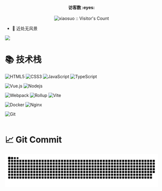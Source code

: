 <h4 align="center">访客数 :eyes:</h4>
<p align="center"><img src="https://profile-counter.glitch.me/suoqianli/count.svg" alt="xiaosuo :: Visitor's Count" /></p>
<ul>
  <li>🚀 近处无风景 </li>
</ul>
<img src="https://github-readme-stats-eight-theta.vercel.app/api/top-langs/?username=18845778092&layout=compact&langs_count=8&theme=algolia"/>

#  📚 技术栈
![HTML5](https://img.shields.io/badge/-HTML5-E34F26?style=flat-square&logo=html5&logoColor=white)
![CSS3](https://img.shields.io/badge/-CSS3-1572B6?style=flat-square&logo=css3)
![JavaScript](https://img.shields.io/badge/-JavaScript-%23F7DF1C?style=flat-square&logo=javascript&logoColor=000000&labelColor=%23F7DF1C&color=%23FFCE5A)
![TypeScript](https://img.shields.io/badge/-TypeScript-007ACC?style=flat-square&logo=typescript&logoColor=white)

![Vue.js](https://img.shields.io/badge/-Vue.js-%232c3e50?style=flat-square&logo=vuedotjs)
![Nodejs](https://img.shields.io/badge/-Nodejs-339933?style=flat-square&logo=Node.js&logoColor=white)

![Webpack](https://img.shields.io/badge/-Webpack-%232C3A42?style=flat-square&logo=webpack)
![Rollup](https://img.shields.io/badge/-Rollup-F05032?style=flat-square&logo=rollup.js&logoColor=white)
![Vite](https://img.shields.io/badge/-Vite-%232C3A42?style=flat-square&logo=Vite)

![Docker](https://img.shields.io/badge/-Docker-2496ED?style=flat-square&logo=docker&logoColor=white)
![Nginx](https://img.shields.io/badge/-Nginx-009639?style=flat-square&logo=nginx&logoColor=white)

![Git](https://img.shields.io/badge/-Git-F05032?style=flat-square&logo=git&logoColor=white)
<br><br>
#  📈 Git Commit
<img src="https://github.com/suoqianli/suoqianli/blob/output/github-contribution-grid-snake.svg" />
